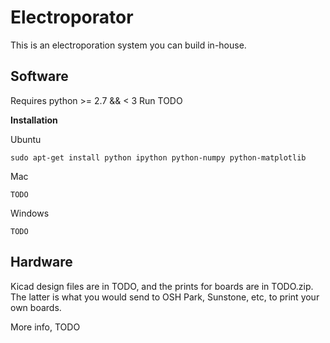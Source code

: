 Electroporator
==============

This is an electroporation system you can build in-house.

Software
--------

Requires python >= 2.7 && < 3
Run TODO

**Installation**

Ubuntu

```
sudo apt-get install python ipython python-numpy python-matplotlib
```

Mac
```
TODO
```

Windows
```
TODO
```

 
Hardware
--------

Kicad design files are in TODO, and the prints for boards are in TODO.zip. The latter is what you would send to OSH Park, Sunstone, etc, to print your own boards.

More info, TODO